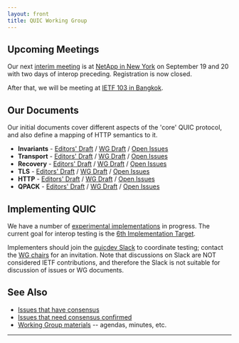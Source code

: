 ```yaml
---
layout: front
title: QUIC Working Group
---
```


## Upcoming Meetings

Our next [interim meeting](https://github.com/quicwg/wg-materials/blob/master/interim-18-09/agenda.md) is at [NetApp in New York](https://github.com/quicwg/wg-materials/blob/master/interim-18-09/arrangements.md) on September 19 and 20 with two days of interop preceding. Registration is now closed.

After that, we will be meeting at [IETF 103 in Bangkok](https://www.ietf.org/how/meetings/103/).

## Our Documents

Our initial documents cover different aspects of the 'core' QUIC protocol, and also define a mapping of HTTP semantics to it.

* **Invariants** -
  [Editors' Draft](https://quicwg.github.io/base-drafts/draft-ietf-quic-invariants.html) /
  [WG Draft](https://tools.ietf.org/html/draft-ietf-quic-invariants) /
  [Open Issues](https://github.com/quicwg/base-drafts/issues?utf8=✓&q=is%3Aissue%20is%3Aopen%20label%3A-invariants%20label%3Adesign)
* **Transport** -
  [Editors' Draft](https://quicwg.github.io/base-drafts/draft-ietf-quic-transport.html) /
  [WG Draft](https://tools.ietf.org/html/draft-ietf-quic-transport) /
  [Open Issues](https://github.com/quicwg/base-drafts/issues?utf8=✓&q=is%3Aissue%20is%3Aopen%20label%3A-transport%20label%3Adesign)
* **Recovery** -
  [Editors' Draft](https://quicwg.github.io/base-drafts/draft-ietf-quic-recovery.html) /
  [WG Draft](https://tools.ietf.org/html/draft-ietf-quic-recovery) /
  [Open Issues](https://github.com/quicwg/base-drafts/issues?utf8=✓&q=is%3Aissue%20is%3Aopen%20label%3A-recovery%20label%3Adesign)
* **TLS** -
  [Editors' Draft](https://quicwg.github.io/base-drafts/draft-ietf-quic-tls.html) /
  [WG Draft](https://tools.ietf.org/html/draft-ietf-quic-tls) /
  [Open Issues](https://github.com/quicwg/base-drafts/issues?utf8=✓&q=is%3Aissue%20is%3Aopen%20label%3A-tls%20label%3Adesign)
* **HTTP** -
  [Editors' Draft](https://quicwg.github.io/base-drafts/draft-ietf-quic-http.html) /
  [WG Draft](https://tools.ietf.org/html/draft-ietf-quic-http) /
  [Open Issues](https://github.com/quicwg/base-drafts/issues?utf8=✓&q=is%3Aissue%20is%3Aopen%20label%3A-http%20label%3Adesign)
* **QPACK** -
  [Editors' Draft](https://quicwg.github.io/base-drafts/draft-ietf-quic-qpack.html) /
  [WG Draft](https://tools.ietf.org/html/draft-ietf-quic-qpack) /
  [Open Issues](https://github.com/quicwg/base-drafts/issues?utf8=✓&q=is%3Aissue%20is%3Aopen%20label%3A-qpack%20label%3Adesign)


## Implementing QUIC

We have a number of [experimental implementations](https://github.com/quicwg/base-drafts/wiki/Implementations) in progress. The current goal for interop testing is the [6th Implementation Target](https://github.com/quicwg/base-drafts/wiki/6th-Implementation-Draft).

Implementers should join the [quicdev Slack](https://quicdev.slack.com/) to coordinate testing; contact the [WG chairs](mailto:quic-chairs@ietf.org) for an invitation. Note that discussions on Slack are NOT considered IETF contributions, and therefore the Slack is not suitable for discussion of issues or WG documents.

## See Also

* [Issues that have consensus](https://github.com/quicwg/base-drafts/issues?utf8=✓&q=is%3Aissue%20label%3Ahas-consensus%20)
* [Issues that need consensus confirmed](https://github.com/quicwg/base-drafts/issues?utf8=✓&q=is%3Aissue%20is%3Aclosed%20-label%3Ainvalid%20-label%3Aeditorial%20-label%3Ahas-consensus%20)
* [Working Group materials](https://github.com/quicwg/wg-materials) -- agendas, minutes, etc.

----
